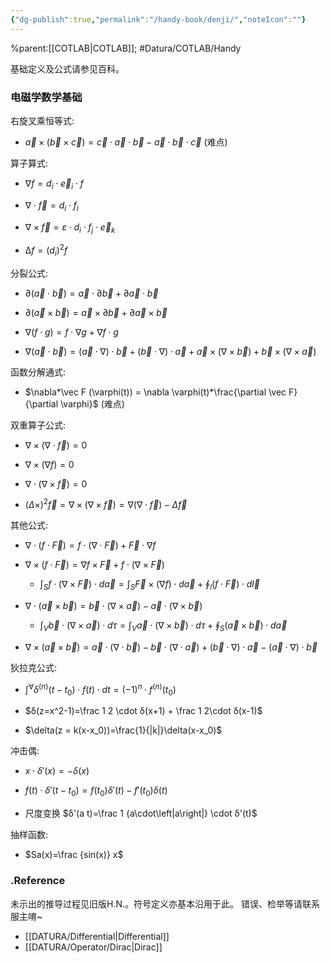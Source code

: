 ```yaml
---
{"dg-publish":true,"permalink":"/handy-book/denji/","noteIcon":""}
---
```


%parent:[[COTLAB\|COTLAB]]; #Datura/COTLAB/Handy 

基础定义及公式请参见百科。

### 电磁学数学基础

右旋叉乘恒等式:

- $\vec a \times (\vec b \times \vec c) = \vec c \cdot \vec a \cdot \vec b - \vec a \cdot \vec b \cdot \vec c$ (难点)

算子算式:

- $\nabla f = d_i \cdot \vec e_i \cdot f$

- $\nabla \cdot \vec f = d_i \cdot f_i$

- $\nabla \times \vec f = ε \cdot d_i \cdot f_j \cdot \vec e_k$

- $∆f = (d_i)^2 f$

分裂公式:

- $\partial(\vec a \cdot \vec b) = \vec a \cdot \partial \vec b + \partial \vec a \cdot \vec b$

- $\partial(\vec a \times \vec b) = \vec a \times \partial \vec b + \partial \vec a \times \vec b$

- $\nabla(f \cdot g) = f \cdot \nabla g + \nabla f \cdot g$

- $\nabla(\vec a \cdot \vec b) = (\vec a \cdot \nabla)\cdot \vec b + (\vec b \cdot \nabla)\cdot \vec a + \vec a \times(\nabla\times\vec b) + \vec b \times(\nabla\times\vec a)$

函数分解通式:

- $\nabla*\vec F (\varphi(t)) = \nabla \varphi(t)*\frac{\partial \vec F}{\partial \varphi}$ (难点)

双重算子公式:

- $\nabla \times(\nabla \cdot \vec f) = 0$

- $\nabla \times(\nabla f) = 0$

- $\nabla \cdot(\nabla \times \vec f) = 0$

- $(\Delta\times)^2\vec f = \nabla \times(\nabla \times \vec f) = \nabla(\nabla\cdot\vec f)-\Delta\vec f$

其他公式:

- $\nabla\cdot(f \cdot\vec F) = f \cdot(\nabla\cdot\vec F) + \vec F\cdot\nabla f$

- $\nabla\times(f \cdot\vec F) = \nabla f \times\vec{F} + f\cdot(\nabla\times\vec{F})$
	- $\int_S{f\cdot(\nabla\times\vec{F})\cdot d\vec a}=\int_S{\vec{F}\times(\nabla f)\cdot d\vec a}+\oint_l{(f \cdot\vec F)\cdot d\vec l}$

- $\nabla\cdot(\vec a \times\vec b) = \vec b \cdot(\nabla\times\vec a) - \vec a\cdot(\nabla\times\vec b)$
	- $\int_V{\vec b \cdot(\nabla\times\vec a)\cdot d\tau}=\int_V{\vec a\cdot(\nabla\times\vec b)\cdot d\tau}+\oint_S{(\vec a \times\vec b)\cdot d\vec a}$

- $\nabla\times(\vec a \times\vec b) = \vec a \cdot(\nabla\cdot\vec b) - \vec b\cdot(\nabla\cdot\vec a)+ (\vec b \cdot\nabla)\cdot\vec a - (\vec a \cdot\nabla)\cdot\vec b$

狄拉克公式:

- $\int^\forall δ^{(n)}(t-t_0) \cdot f(t) \cdot dt = (-1)^n \cdot f^{(n)}(t_0)$

- $δ(z=x^2-1)=\frac 1 2 \cdot δ(x+1) + \frac 1 2\cdot δ(x-1)$

- $\delta(z = k(x-x_0))=\frac{1}{|k|}\delta(x-x_0)$

冲击偶:

- $x \cdot δ'(x) = -δ(x)$

- $f(t) \cdot δ'(t-t_0) = f(t_0)δ'(t) - f'(t_0)δ(t)$

- 尺度变换 $δ'(a t)=\frac 1 {a\cdot\left|a\right|} \cdot δ'(t)$

抽样函数:

- $Sa(x)=\frac {sin(x)} x$

### .Reference
未示出的推导过程见旧版H.N.。符号定义亦基本沿用于此。
错误、检举等请联系服主唷~
- [[DATURA/Differential\|Differential]]
- [[DATURA/Operator/Dirac\|Dirac]]



